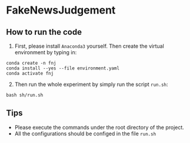 # FakeNewsJudgement
## How to run the code
1. First, please install `Anaconda3` yourself. Then create the virtual environment by typing in:
```
conda create -n fnj
conda install --yes --file environment.yaml
conda activate fnj
```
2. Then run the whole experiment by simply run the script `run.sh`:
```
bash sh/run.sh
```
## Tips
* Please execute the commands under the root directory of the project.
* All the configurations should be configed in the file `run.sh`
